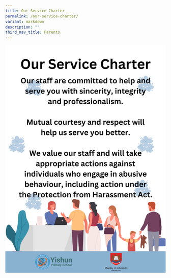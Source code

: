 ```yaml
---
title: Our Service Charter
permalink: /our-service-charter/
variant: markdown
description: ""
third_nav_title: Parents
---
```

![](/images/Our%20Community/PSG/yps_our_service_charter.png)